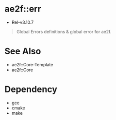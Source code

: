 # ae2f::err
- Rel-v3.10.7

> Global Errors definitions &amp; global error for ae2f.

# See Also
- ae2f::Core-Template
- ae2f::Core

# Dependency
- gcc
- cmake
- make